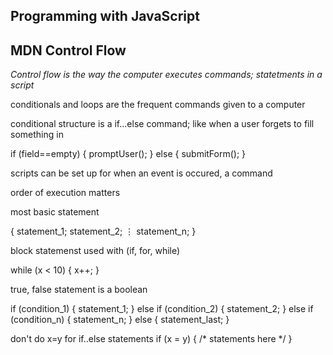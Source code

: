 ## Programming with JavaScript

## MDN Control Flow

*Control flow is the way the computer executes commands; statetments in a script*

conditionals and loops are the frequent commands given to a computer

conditional structure is a if...else command; like when a user forgets to fill something in

if (field==empty) {
    promptUser();
} else {
    submitForm();
}

scripts can be set up for when an event is occured, a command

order of execution matters 

most basic statement 

{
  statement_1;
  statement_2;
  ⋮
  statement_n;
}

block statemenst used with  (if, for, while)

while (x < 10) {
  x++;
}

true, false statement is a boolean

if (condition_1) {
  statement_1;
} else if (condition_2) {
  statement_2;
} else if (condition_n) {
  statement_n;
} else {
  statement_last;
}

don't do x=y for if..else statements
if (x = y) {
  /* statements here */
}

